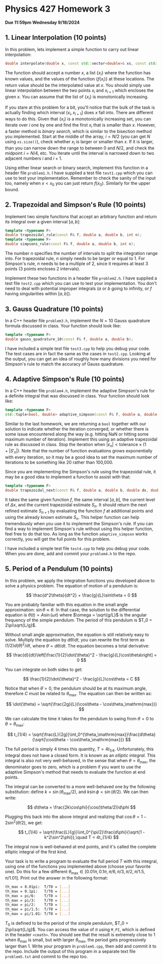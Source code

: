 # Physics 427 Homework 3

__Due 11:59pm Wednesday 9/18/2024__

## 1. Linear Interpolation (10 points)

In this problem, lets implement a simple function to carry out linear interpolation:

``` c++
double interpolate(double x, const std::vector<double>& xs, const std::vector<double>& fx);
```
The function should accept a number $x$, a list $\{x_i\}$ where the function has known values, and the values of the function $\{f(x_i)\}$ at these locations. The return value should be the interpolated value at $x$. You should simply use linear interpolation between the two points $x_i$ and $x_{i+1}$ which encloses the given $x$. You can assume that the list of $\{x_i\}$ is monotonically increasing.

If you stare at this problem for a bit, you'll notice that the bulk of the task is actually finding which interval $(x_i, x_{i+1}]$ does $x$ fall into. There are different ways to do this. Given that $\{x_i\}$ is a monotonically increasing set, you can iterate over $i$ one by one and find the first $x_i$ that is smaller than $x$. However, a faster method is _binary search_, which is similar to the bisection method you implemented. Start at the middle of the array, $i = N/2$ (you can get $N$ using `xs.size()`), check whether $x_i$ is larger or smaller than $x$. If it is larger, than you can narrow down the range to between $0$ and $N/2$, and check the midpoint $i = N/4$, etc. You iterate until the interval is narrowed down to two adjacent numbers $i$ and $i+1$.

Using either linear search or binary search, implement this function in a header file `problem1.h`. I have supplied a test file `test1.cpp` which you can use to test your implementation. Remember to check the sanity of the input too, namely when $x < x_0$ you can just return $f(x_0)$. Similarly for the upper bound.

## 2. Trapezoidal and Simpson's Rule (10 points)

Implement two simple functions that accept an arbitrary function and return its integral over a given interval $[a, b]$:

``` c++
template <typename F>
double trapezoidal_rule(const F& f, double a, double b, int n);
template <typename F>
double simpsons_rule(const F& f, double a, double b, int n);
```
The number $n$ specifies the number of intervals to split the integration range into. For trapezoidal rule, $n$ simply needs to be larger or equal to 1. For Simpson's rule, $n$ needs to be a multiple of 2, since it requires at least 3 points (3 points encloses 2 intervals).

Implement these two functions in a header file `problem2.h`. I have supplied a test file `test2.cpp` which you can use to test your implementation. You don't need to deal with potential improper integrals ($a$ or $b$ going to infinity, or $f$ having singularities within $[a, b]$).

## 3. Gauss Quadrature (10 points)

In a C++ header file `problem3.h`, implement the $N = 10$ Gauss quadrature formula discussed in class. Your function should look like:

``` c++
template <typename F>
double gauss_quadrature_10(const F& f, double a, double b);
```

I have included a simple test file `test3.cpp` to help you debug your code. The test cases are in fact the same as the cases in `test2.cpp`. Looking at the output, you can get an idea of roughly how many divisions you need for Simpson's rule to match the accuracy of Gauss quadrature.

## 4. Adaptive Simpson's Rule (10 points)

In a C++ header file `problem4.h`, implement the adaptive Simpson's rule for a definite integral that was discussed in class. Your function should look like:

``` c++
template <typename F>
std::tuple<bool, double> adaptive_simpson(const F& f, double a, double b, double tolerance);
```

Similar to the last homework, we are returning a `bool` together with our solution to indicate whether the iteration converged, or whether there is some issue encountered along the way (e.g. hitting NaN or hitting some maximum number of iteration). Implement this using an adaptive trapezoidal rule as discussed in class. Stop the iteration when $|\varepsilon_n| < \mathrm{tolerance}\times(1 + |S'_n|)$. Note that the number of function evaluations grows exponentially with every iteration, so it may be a good idea to set the maximum number of iterations to be something like 20 rather than 100,000.

Since you are implementing the Simpson's rule using the trapezoidal rule, it may be a good idea to implement a function to assist with that:

``` c++
template <typename F>
double trapezoidal_next(const F& f, double a, double b, double dx, double Sn);
```

It takes the same given function $f$, the same interval $[a, b]$, the current level of $\Delta x$, and the current trapezoidal estimate $S_n$. It should return the next refined estimate $S_{n+1}$ by evaluating the function $f$ at additional points and using the already known estimate $S_n$. This helper function can help tremendously when you use it to implement the Simpson's rule. If you can find a way to implement Simpson's rule without using this helper function, feel free to do that too. As long as the function `adaptive_simpson` works correctly, you will get the full points for this problem.

I have included a simple test file `test4.cpp` to help you debug your code. When you are done, add and commit your `problem4.h` to the repo.

## 5. Period of a Pendulum (10 points)

In this problem, we apply the integration functions you developed above to solve a physics problem. The equation of motion of a pendulum is:

$$
\frac{d^2\theta}{dt^2} + \frac{g}{L}\sin\theta = 0
$$

You are probably familiar with this equation in the small angle approximation: $\sin\theta\approx \theta$. In that case, the solution to the differential equation is $\theta(t) = A\sin(\omega t)$ where $\omega = \sqrt{g/L}$ is the angular frequency of the simple pendulum. The period of this pendulum is $T_0 = 2\pi\sqrt{L/g}$.

Without small angle approximation, the equation is still relatively easy to solve. Multiply the equation by $d\theta/dt$, you can rewrite the first term as $(1/2)d(\dot{\theta})^2/dt$, where $\dot{\theta} = d\theta/dt$. The equation becomes a total derivative:

$$
\frac{d}{dt}\left[\frac{1}{2}\dot{\theta}^2 - \frac{g}{L}\cos\theta\right] = 0
$$

You can integrate on both sides to get:

$$
\frac{1}{2}\dot{\theta}^2 - \frac{g}{L}\cos\theta = C
$$

Notice that when $\dot{\theta} = 0$, the pendulum should be at its maximum angle, therefore $C$ must be related to $\theta_\mathrm{max}$. The equation can then be written as:

$$
\dot{\theta} = \sqrt{\frac{2g}{L}(\cos\theta - \cos\theta_\mathrm{max})}
$$

We can calculate the time it takes for the pendulum to swing from $\theta = 0$ to $\theta = \theta_\mathrm{max}$:

$$
t_{1/4} = \sqrt{\frac{L}{2g}}\int_0^{\theta_\mathrm{max}}\frac{d\theta}{\sqrt{\cos\theta - \cos\theta_\mathrm{max}}}
$$

The full period is simply 4 times this quantity, $T = 4t_{1/4}$. Unfortunately, this integral does not have a closed form. It is known as an _elliptic integral_. This integral is also not very well-behaved, in the sense that when $\theta = \theta_\mathrm{max}$, the denominator goes to zero, which is a problem if you want to use the adaptive Simpson's method that needs to evaluate the function at end points.

The integral can be converted to a more well-behaved one by the following substitution: define $k = \sin(\theta_\mathrm{max}/2)$, and $k\sin\phi = \sin(\theta/2)$. We can then write:

$$
d\theta = \frac{2k\cos\phi}{\cos(\theta/2)}d\phi
$$

Plugging this back into the above integral and realizing that $\cos\theta = 1 - 2\sin^2(\theta/2)$, we get:

$$
t_{1/4} = \sqrt{\frac{L}{g}}\int_0^{\pi/2}\frac{d\phi}{\sqrt{1 - k^2\sin^2\phi}},\quad T = 4t_{1/4}
$$

The integral now is well-behaved at end points, and it's called the complete elliptic integral of the first kind. 

Your task is to write a program to evaluate the full period $T$ with this integral, using one of the functions you implemented above (choose your favorite one). Do this for a few different $\theta_\mathrm{max}\in [0.01\pi, 0.1\pi, \pi/6, \pi/3, \pi/2, \pi/1.5, \pi/1.01]$. Print out the answer in the following format:

``` sh
th_max = 0.01pi:  T/T0 = [...]
th_max = 0.1pi:   T/T0 = [...]
th_max = pi/6:    T/T0 = [...]
th_max = pi/3:    T/T0 = [...]
th_max = pi/2:    T/T0 = [...]
th_max = pi/1.5:  T/T0 = [...]
th_max = pi/1.01: T/T0 = [...]
```

$T_0$ is defined to be the period of the simple pendulum, $T_0 = 2\pi\sqrt{L/g}$. You can access the value of $\pi$ using `M_PI`, which is defined in the header `<cmath>`. You should see that the result is extremely close to 1 when $\theta_\mathrm{max}$ is small, but with larger $\theta_\mathrm{max}$, the period gets progressively larger than 1. Write your program in `problem5.cpp`, then add and commit it to the repo. Include the output of this program in a separate text file `problem5.txt` and commit to the repo too.
